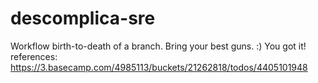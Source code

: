 # descomplica-sre
Workflow birth-to-death of a branch. Bring your best guns. :)
You got it!
references: https://3.basecamp.com/4985113/buckets/21262818/todos/4405101948
